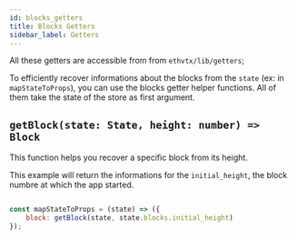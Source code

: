 ```yaml
---
id: blocks_getters
title: Blocks Getters
sidebar_label: Getters
---
```


All these getters are accessible from from `ethvtx/lib/getters`;

To efficiently recover informations about the blocks from the `state` (ex: in `mapStateToProps`), you can use the blocks getter helper functions. All of them take the state of the store as first argument.

## `getBlock(state: State, height: number) => Block`

This function helps you recover a specific block from its height.

This example will return the informations for the `initial_height`, the block numbre at which the app started.

```jsx

const mapStateToProps = (state) => ({
    block: getBlock(state, state.blocks.initial_height)
});

```

